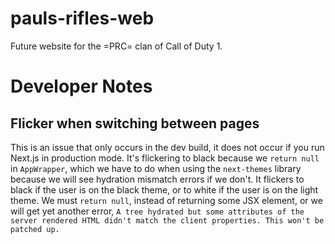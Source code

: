 # pauls-rifles-web

Future website for the =PRC= clan of Call of Duty 1.

# Developer Notes

## Flicker when switching between pages

This is an issue that only occurs in the dev build, it does not occur if you run Next.js in production mode. It's flickering to black because we `return null` in `AppWrapper`, which we have to do when using the `next-themes` library because we will see hydration mismatch errors if we don't. It flickers to black if the user is on the black theme, or to white if the user is on the light theme. We must `return null`, instead of returning some JSX element, or we will get yet another error, `A tree hydrated but some attributes of the server rendered HTML didn't match the client properties. This won't be patched up.`
